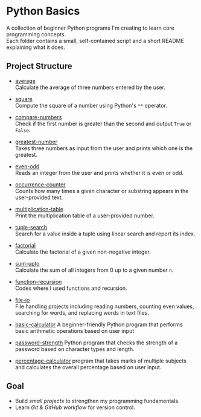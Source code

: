 # Python Basics

A collection of beginner Python programs I'm creating to learn core programming concepts.  
Each folder contains a small, self-contained script and a short README explaining what it does.

## Project Structure

- [average](./average)  
  Calculate the average of three numbers entered by the user.

- [square](./square)  
  Compute the square of a number using Python's `**` operator.

- [compare-numbers](./compare-numbers)  
  Check if the first number is greater than the second and output `True` or `False`.

- [greatest-number](./greatest-number)  
  Takes three numbers as input from the user and prints which one is the greatest.

- [even-odd](./even-odd)  
  Reads an integer from the user and prints whether it is even or odd.

- [occurrence-counter](./occurrence-counter)  
  Counts how many times a given character or substring appears in the user-provided text.

- [multiplication-table](./multiplication-table)  
  Print the multiplication table of a user-provided number.

- [tuple-search](./tuple-search)  
  Search for a value inside a tuple using linear search and report its index.

- [factorial](./factorial)  
  Calculate the factorial of a given non-negative integer.

- [sum-upto](./sum-upto)  
  Calculate the sum of all integers from 0 up to a given number `n`.

- [function-recursion](./function-recursion)  
  Codes where I used functions and recursion.

- [file-io](./file-io)  
  File handling projects including reading numbers, counting even values, searching for words, and replacing words in text files.

- [basic-calculator](./basic-calculator)
  A beginner-friendly Python program that performs basic arithmetic operations based on user input

- [password-strength](./password-strength/)
  Python program that checks the strength of a password based on character types and length.

- [percentage-calculator](./percentage-calculator/)
  program that takes marks of multiple subjects and calculates the overall percentage based on user input.

## Goal

- Build *small projects* to strengthen my programming fundamentals.
- Learn *Git & GitHub workflow* for version control.

